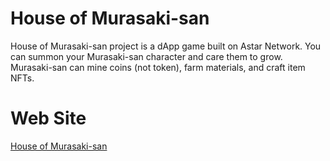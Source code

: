 # House of Murasaki-san

House of Murasaki-san project is a dApp game built on Astar Network. You can summon your Murasaki-san character and care them to grow. Murasaki-san can mine coins (not token), farm materials, and craft item NFTs.

# Web Site

[House of Murasaki-san](https://murasaki-san.com/)
